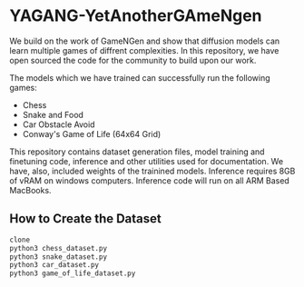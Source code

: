 # YAGANG-YetAnotherGAmeNgen

We build on the work of GameNGen and show that diffusion models can learn multiple games of diffrent complexities. In this repository, we have open sourced the code for the community to build upon our work.

The models which we have trained can successfully run the following games:
- Chess
- Snake and Food
- Car Obstacle Avoid
- Conway's Game of Life (64x64 Grid)

This repository contains dataset generation files, model training and finetuning code, inference and other utilities used for documentation. We have, also, included weights of the trainined models. Inference requires 8GB of vRAM on windows computers. Inference code will run on all ARM Based MacBooks.

## How to Create the Dataset

```bash
clone
python3 chess_dataset.py
python3 snake_dataset.py
python3 car_dataset.py
python3 game_of_life_dataset.py
```
